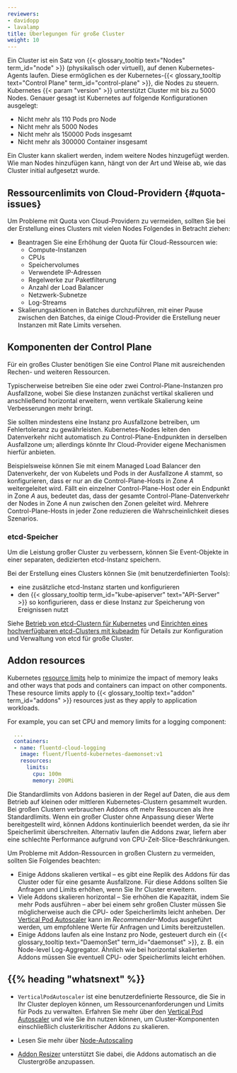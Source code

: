 ```yaml
---
reviewers:
- davidopp
- lavalamp
title: Überlegungen für große Cluster
weight: 10
---
```


Ein Cluster ist ein Satz von {{< glossary_tooltip text="Nodes" term_id="node" >}} (physikalisch oder virtuell), auf denen Kubernetes-Agents laufen. 
Diese ermöglichen es der Kubernetes-{{< glossary_tooltip text="Control Plane" term_id="control-plane" >}}, die Nodes zu steuern. 
Kubernetes {{< param "version" >}} unterstützt Cluster mit bis zu 5000 Nodes. Genauer gesagt ist Kubernetes auf folgende Konfigurationen ausgelegt:

- Nicht mehr als 110 Pods pro Node
- Nicht mehr als 5000 Nodes
- Nicht mehr als 150000 Pods insgesamt
- Nicht mehr als 300000 Container insgesamt

Ein Cluster kann skaliert werden, indem weitere Nodes hinzugefügt werden. Wie man Nodes hinzufügen kann, hängt von der Art und Weise ab, wie das Cluster initial aufgesetzt wurde.


## Ressourcenlimits von Cloud-Providern {#quota-issues}

Um Probleme mit Quota von Cloud-Providern zu vermeiden, sollten Sie bei der Erstellung eines Clusters mit vielen Nodes Folgendes in Betracht ziehen:

- Beantragen Sie eine Erhöhung der Quota für Cloud-Ressourcen wie:
  - Compute-Instanzen
  - CPUs
  - Speichervolumes
  - Verwendete IP-Adressen
  - Regelwerke zur Paketfilterung
  - Anzahl der Load Balancer
  - Netzwerk-Subnetze
  - Log-Streams
- Skalierungsaktionen in Batches durchzuführen, mit einer Pause zwischen den Batches, da einige Cloud-Provider die Erstellung neuer Instanzen mit Rate Limits versehen.

## Komponenten der Control Plane

Für ein großes Cluster benötigen Sie eine Control Plane mit ausreichenden Rechen- und weiteren Ressourcen.

Typischerweise betreiben Sie eine oder zwei Control-Plane-Instanzen pro Ausfallzone, wobei Sie diese Instanzen zunächst vertikal skalieren und anschließend horizontal erweitern, wenn vertikale Skalierung keine Verbesserungen mehr bringt.

Sie sollten mindestens eine Instanz pro Ausfallzone betreiben, um Fehlertoleranz zu gewährleisten. 
Kubernetes-Nodes leiten den Datenverkehr nicht automatisch zu Control-Plane-Endpunkten in derselben Ausfallzone um; allerdings könnte Ihr Cloud-Provider eigene Mechanismen hierfür anbieten.

Beispielsweise können Sie mit einem Managed Load Balancer den Datenverkehr, der von Kubelets und Pods in der Ausfallzone _A_ stammt, so konfigurieren, dass er nur an die Control-Plane-Hosts in Zone _A_ weitergeleitet wird. 
Fällt ein einzelner Control-Plane-Host oder ein Endpunkt in Zone _A_ aus, bedeutet das, dass der gesamte Control-Plane-Datenverkehr der Nodes in Zone _A_ nun zwischen den Zonen geleitet wird. 
Mehrere Control-Plane-Hosts in jeder Zone reduzieren die Wahrscheinlichkeit dieses Szenarios.

### etcd-Speicher

Um die Leistung großer Cluster zu verbessern, können Sie Event-Objekte in einer separaten, dedizierten etcd-Instanz speichern.

Bei der Erstellung eines Clusters können Sie (mit benutzerdefinierten Tools):

- eine zusätzliche etcd-Instanz starten und konfigurieren
- den {{< glossary_tooltip term_id="kube-apiserver" text="API-Server" >}} so konfigurieren, dass er diese Instanz zur Speicherung von Ereignissen nutzt

Siehe [Betrieb von etcd-Clustern für Kubernetes](/docs/tasks/administer-cluster/configure-upgrade-etcd/) und 
[Einrichten eines hochverfügbaren etcd-Clusters mit kubeadm](/docs/setup/production-environment/tools/kubeadm/setup-ha-etcd-with-kubeadm/) für Details zur Konfiguration und Verwaltung von etcd für große Cluster.

## Addon resources

Kubernetes [resource limits](/docs/concepts/configuration/manage-resources-containers/)
help to minimize the impact of memory leaks and other ways that pods and containers can
impact on other components. These resource limits apply to
{{< glossary_tooltip text="addon" term_id="addons" >}} resources just as they apply to application workloads.

For example, you can set CPU and memory limits for a logging component:

```yaml
  ...
  containers:
  - name: fluentd-cloud-logging
    image: fluent/fluentd-kubernetes-daemonset:v1
    resources:
      limits:
        cpu: 100m
        memory: 200Mi
```

Die Standardlimits von Addons basieren in der Regel auf Daten, die aus dem Betrieb auf kleinen oder mittleren Kubernetes-Clustern gesammelt wurden. 
Bei großen Clustern verbrauchen Addons oft mehr Ressourcen als ihre Standardlimits. 
Wenn ein großer Cluster ohne Anpassung dieser Werte bereitgestellt wird, können Addons kontinuierlich beendet werden, da sie ihr Speicherlimit überschreiten. 
Alternativ laufen die Addons zwar, liefern aber eine schlechte Performance aufgrund von CPU-Zeit-Slice-Beschränkungen.

Um Probleme mit Addon-Ressourcen in großen Clustern zu vermeiden, sollten Sie Folgendes beachten:

- Einige Addons skalieren vertikal – es gibt eine Replik des Addons für das Cluster oder für eine gesamte Ausfallzone. Für diese Addons sollten Sie Anfragen und Limits erhöhen, wenn Sie Ihr Cluster erweitern.
- Viele Addons skalieren horizontal – Sie erhöhen die Kapazität, indem Sie mehr Pods ausführen – aber bei einem sehr großen Cluster müssen Sie möglicherweise auch die CPU- oder Speicherlimits leicht anheben. Der [Vertical Pod Autoscaler](https://github.com/kubernetes/autoscaler/tree/master/vertical-pod-autoscaler#readme) kann im *Recommender*-Modus ausgeführt werden, um empfohlene Werte für Anfragen und Limits bereitzustellen.
- Einige Addons laufen als eine Instanz pro Node, gesteuert durch ein {{< glossary\_tooltip text="DaemonSet" term\_id="daemonset" >}}, z. B. ein Node-level Log-Aggregator. Ähnlich wie bei horizontal skalierten Addons müssen Sie eventuell CPU- oder Speicherlimits leicht erhöhen.

## {{% heading "whatsnext" %}}

- `VerticalPodAutoscaler` ist eine benutzerdefinierte Ressource, die Sie in Ihr Cluster deployen können, um Ressourcenanforderungen und Limits für Pods zu verwalten. 
Erfahren Sie mehr über den [Vertical Pod Autoscaler](https://github.com/kubernetes/autoscaler/tree/master/vertical-pod-autoscaler#readme) und wie Sie ihn nutzen können, 
um Cluster-Komponenten einschließlich clusterkritischer Addons zu skalieren.

- Lesen Sie mehr über [Node-Autoscaling](/docs/concepts/cluster-administration/node-autoscaling/)

- [Addon Resizer](https://github.com/kubernetes/autoscaler/tree/master/addon-resizer#readme) unterstützt Sie dabei, die Addons automatisch an die Clustergröße anzupassen.
